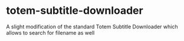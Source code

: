totem-subtitle-downloader
=========================

A slight modification of the standard Totem Subtitle Downloader which allows to search for filename as well
